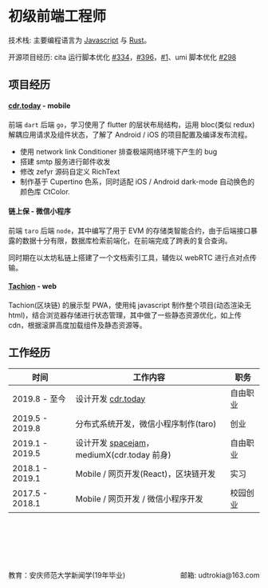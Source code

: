 # 初级前端工程师

技术栈: 主要编程语言为 [Javascript](https://clearloop.github.io/find-a-job/web.html) 与 [Rust](https://clearloop.github.io/find-a-job/rust.html)。

开源项目经历: cita 运行脚本优化 [#334](https://github.com/cryptape/cita/pull/334)，[#396](https://github.com/cryptape/cita/pull/396)，[#1](https://github.com/cryptape/homebrew-cita/pull/1)、umi 脚本优化  [#298](https://github.com/umijs/umi/pull/298)


## 项目经历

#### [cdr.today](https://cdr-today.github.io/intro/) - mobile

前端 `dart` 后端 `go`，学习使用了 flutter 的层状布局结构，运用 bloc(类似 redux)解耦应用请求及组件状态，了解了 Android / iOS 的项目配置及编译发布流程。

+ 使用 network link Conditioner 排查极端网络环境下产生的 bug
+ 搭建 smtp 服务进行邮件收发
+ 修改 zefyr 源码自定义 RichText
+ 制作基于 Cupertino 色系，同时适配 iOS / Android dark-mode 自动换色的颜色库 CtColor.


#### 链上保 - 微信小程序

前端 `taro` 后端 `node`，其中编写了用于 EVM 的存储类智能合约，由于后端接口暴露的数据十分有限，数据库检索前端化，在前端完成了跨表的复合查询。

同时期在以太坊私链上搭建了一个文档索引工具，辅佐以 webRTC 进行点对点传输。


#### [Tachion](https://quirky-perlman-c30b6a.netlify.com) - web

Tachion(区块链) 的展示型 PWA，使用纯 javascript 制作整个项目(动态渲染无html)，结合浏览器存储进行状态管理，其中做了一些静态资源优化，如上传 cdn，根据滚屏高度加载组件及静态资源等。


## 工作经历
| 时间            | 工作内容                                                     | 职务     |
| --------------- | ------------------------------------------------------------ | -------- |
| 2019.8 - 至今   | 设计开发 [cdr.today](https://cdr-today.github.io/intro/)   | 自由职业 |
| 2019.5 - 2019.8 | 分布式系统开发，微信小程序制作(taro)                         | 创业     |
| 2019.1 - 2019.5 | 设计开发 [spacejam](https://crates.io/crates/spacejam)，mediumX(cdr.today 前身)         | 自由职业 |
| 2018.1 - 2019.1 | Mobile / 网页开发(React)，区块链开发                         | 实习     |
| 2017.5 - 2018.1 | Mobile / 网页开发 / 微信小程序开发                           | 校园创业 |


<br><br>
---
<br>
<div style='display: flex; justify-content: space-between;'>
  <div>教育：安庆师范大学新闻学(19年毕业) </div>
  <div> 邮箱: udtrokia@163.com </div>
</div>
